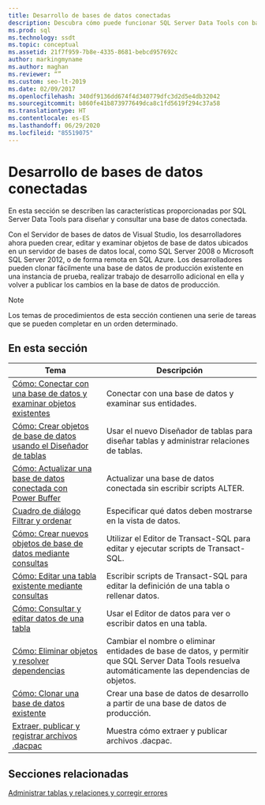 ```yaml
---
title: Desarrollo de bases de datos conectadas
description: Descubra cómo puede funcionar SQL Server Data Tools con bases de datos conectadas. Obtenga información sobre cómo examinar entidades, diseñar tablas, editar scripts y realizar otras tareas.
ms.prod: sql
ms.technology: ssdt
ms.topic: conceptual
ms.assetid: 21f7f959-7b8e-4335-8681-bebcd957692c
author: markingmyname
ms.author: maghan
ms.reviewer: “”
ms.custom: seo-lt-2019
ms.date: 02/09/2017
ms.openlocfilehash: 340df9136dd674f4d340779dfc3d2d5e4db32042
ms.sourcegitcommit: b860fe41b873977649dca8c1fd5619f294c37a58
ms.translationtype: HT
ms.contentlocale: es-ES
ms.lasthandoff: 06/29/2020
ms.locfileid: "85519075"
---
```

# <a name="connected-database-development"></a>Desarrollo de bases de datos conectadas

En esta sección se describen las características proporcionadas por SQL Server Data Tools para diseñar y consultar una base de datos conectada.  
  
Con el Servidor de bases de datos de Visual Studio, los desarrolladores ahora pueden crear, editar y examinar objetos de base de datos ubicados en un servidor de bases de datos local, como SQL Server 2008 o Microsoft SQL Server 2012, o de forma remota en SQL Azure. Los desarrolladores pueden clonar fácilmente una base de datos de producción existente en una instancia de prueba, realizar trabajo de desarrollo adicional en ella y volver a publicar los cambios en la base de datos de producción.  
  
> [!NOTE]  
> Los temas de procedimientos de esta sección contienen una serie de tareas que se pueden completar en un orden determinado.  
  
## <a name="in-this-section"></a>En esta sección  
  
|Tema|Descripción|  
|---------|---------------|  
|[Cómo: Conectar con una base de datos y examinar objetos existentes](../ssdt/how-to-connect-to-a-database-and-browse-existing-objects.md)|Conectar con una base de datos y examinar sus entidades.|  
|[Cómo: Crear objetos de base de datos usando el Diseñador de tablas](../ssdt/how-to-create-database-objects-using-table-designer.md)|Usar el nuevo Diseñador de tablas para diseñar tablas y administrar relaciones de tablas.|  
|[Cómo: Actualizar una base de datos conectada con Power Buffer](../ssdt/how-to-update-a-connected-database-with-power-buffer.md)|Actualizar una base de datos conectada sin escribir scripts ALTER.|  
|[Cuadro de diálogo Filtrar y ordenar](../ssdt/filter-and-sort-dialog-box.md)|Especificar qué datos deben mostrarse en la vista de datos.|  
|[Cómo: Crear nuevos objetos de base de datos mediante consultas](../ssdt/how-to-create-new-database-objects-using-queries.md)|Utilizar el Editor de Transact\-SQL para editar y ejecutar scripts de Transact\-SQL.|  
|[Cómo: Editar una tabla existente mediante consultas](../ssdt/how-to-edit-an-existing-table-using-queries.md)|Escribir scripts de Transact\-SQL para editar la definición de una tabla o rellenar datos.|  
|[Cómo: Consultar y editar datos de una tabla](../ssdt/how-to-view-and-edit-data-in-a-table.md)|Usar el Editor de datos para ver o escribir datos en una tabla.|  
|[Cómo: Eliminar objetos y resolver dependencias](../ssdt/how-to-delete-objects-and-resolve-dependencies.md)|Cambiar el nombre o eliminar entidades de base de datos, y permitir que SQL Server Data Tools resuelva automáticamente las dependencias de objetos.|  
|[Cómo: Clonar una base de datos existente](../ssdt/how-to-clone-an-existing-database.md)|Crear una base de datos de desarrollo a partir de una base de datos de producción.|  
|[Extraer, publicar y registrar archivos .dacpac](../ssdt/extract-publish-and-register-dacpac-files.md)|Muestra cómo extraer y publicar archivos .dacpac.|  
  
## <a name="related-sections"></a>Secciones relacionadas

[Administrar tablas y relaciones y corregir errores](../ssdt/manage-tables-relationships-and-fix-errors.md)